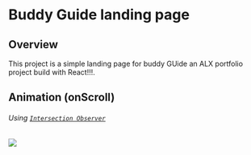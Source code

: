 # Buddy Guide landing page

## Overview

This project is a simple landing page for buddy GUide an ALX portfolio project build with React!!!.


## Animation (onScroll)
###### Using [`Intersection Observer`](https://github.com/thebuilder/react-intersection-observer#readme)
<img src="src\assets\gifs\landing page.gif"/>
